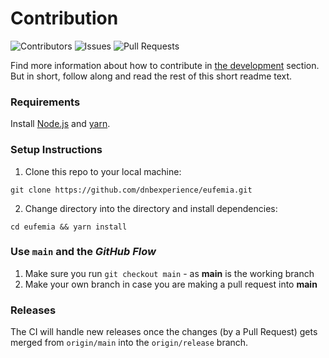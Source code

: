 # Contribution

![Contributors](https://img.shields.io/github/contributors/dnbexperience/eufemia?style=for-the-badge) ![Issues](https://img.shields.io/github/issues/dnbexperience/eufemia?style=for-the-badge) ![Pull Requests](https://img.shields.io/github/issues-pr/dnbexperience/eufemia?style=for-the-badge)

Find more information about how to contribute in [the development](https://eufemia.dnb.no/contribute) section. But in short, follow along and read the rest of this short readme text.

### Requirements

Install [Node.js](https://nodejs.org) and [yarn](https://yarnpkg.com).

### Setup Instructions

1. Clone this repo to your local machine:

`git clone https://github.com/dnbexperience/eufemia.git`

2. Change directory into the directory and install dependencies:

`cd eufemia && yarn install`

### Use `main` and the _GitHub Flow_

1.  Make sure you run `git checkout main` - as **main** is the working branch
1.  Make your own branch in case you are making a pull request into **main**

### Releases

The CI will handle new releases once the changes (by a Pull Request) gets merged from `origin/main` into the `origin/release` branch.
